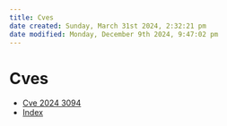 ```yaml
---
title: Cves
date created: Sunday, March 31st 2024, 2:32:21 pm
date modified: Monday, December 9th 2024, 9:47:02 pm
---
```


# Cves

- [Cve 2024 3094](CVE-2024-3094.md)
- [Index](index.md)
